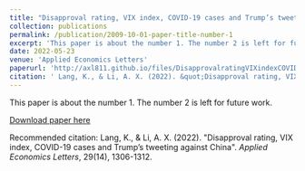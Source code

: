 ```yaml
---
title: "Disapproval rating, VIX index, COVID-19 cases and Trump’s tweeting against China"
collection: publications
permalink: /publication/2009-10-01-paper-title-number-1
excerpt: 'This paper is about the number 1. The number 2 is left for future work.'
date: 2022-05-23
venue: 'Applied Economics Letters'
paperurl: 'http://axl811.github.io/files/DisapprovalratingVIXindexCOVID-19casesandTrumpstweetingagainstChina.pdf'
citation: ' Lang, K., & Li, A. X. (2022). &quot;Disapproval rating, VIX index, COVID-19 cases and Trump’s tweeting against China&quot; <i>Applied Economics Letters</i>. 29(14), 1306-1312.'
---
```

This paper is about the number 1. The number 2 is left for future work.

[Download paper here](http://academicpages.github.io/files/DisapprovalratingVIXindexCOVID-19casesandTrumpstweetingagainstChina.pdf)

Recommended citation: Lang, K., & Li, A. X. (2022). "Disapproval rating, VIX index, COVID-19 cases and Trump’s tweeting against China". <i>Applied Economics Letters</i>, 29(14), 1306-1312.
